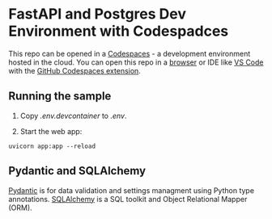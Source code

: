 
# FastAPI and Postgres Dev Environment with Codespadces

This repo can be opened in a [Codespaces](https://docs.github.com/en/codespaces/overview) - a development environment hosted in the cloud. You can open this repo in a [browser](https://docs.github.com/en/codespaces/developing-in-codespaces/creating-a-codespace-for-a-repository) or IDE like [VS Code](https://code.visualstudio.com/docs/remote/codespaces) with the [GitHub Codespaces extension](https://marketplace.visualstudio.com/items?itemName=GitHub.codespaces).

## Running the sample

1. Copy *.env.devcontainer* to *.env*.

2. Start the web app:

  ```
  uvicorn app:app --reload
  ```

## Pydantic and SQLAlchemy

[Pydantic](https://docs.pydantic.dev/latest/) is for data validation and settings managment using Python type annotations. [SQLAlchemy]() is a SQL toolkit and Object Relational Mapper (ORM).
